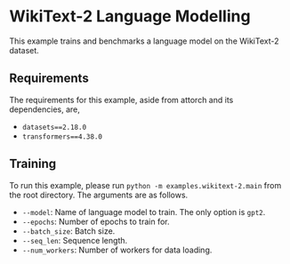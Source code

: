 # WikiText-2 Language Modelling

This example trains and benchmarks a language model on the WikiText-2 dataset.

## Requirements

The requirements for this example, aside from attorch and its dependencies, are,

* ```datasets==2.18.0```
* ```transformers==4.38.0```

## Training

To run this example, please run ```python -m examples.wikitext-2.main``` from the root directory. The arguments are as follows.

* ```--model```: Name of language model to train. The only option is ```gpt2```.
* ```--epochs```: Number of epochs to train for.
* ```--batch_size```: Batch size.
* ```--seq_len```: Sequence length.
* ```--num_workers```: Number of workers for data loading.

